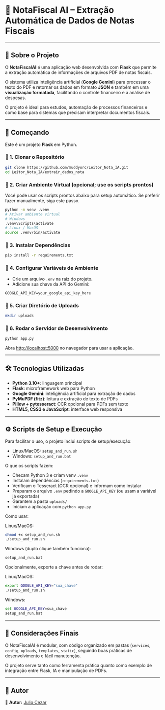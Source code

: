 # 🧾 NotaFiscal AI – Extração Automática de Dados de Notas Fiscais

---

## 📌 Sobre o Projeto

O **NotaFiscalAI** é uma aplicação web desenvolvida com **Flask** que permite a extração automática de informações de arquivos PDF de notas fiscais.

O sistema utiliza inteligência artificial (**Google Gemini**) para processar o texto do PDF e retornar os dados em formato **JSON** e também em uma **visualização formatada**, facilitando o controle financeiro e a análise de despesas.

O projeto é ideal para estudos, automação de processos financeiros e como base para sistemas que precisam interpretar documentos fiscais.

---

## 🚀 Começando

Este é um projeto **Flask** em Python.

### 🔹 1. Clonar o Repositório

```bash
git clone https://github.com/muddyorc/Leitor_Nota_IA.git
cd Leitor_Nota_IA/extrair_dados_nota
```

### 🔹 2. Criar Ambiente Virtual (opcional; use os scripts prontos)

Você pode usar os scripts prontos abaixo para setup automático. Se preferir fazer manualmente, siga este passo.

```bash
python -m venv .venv
# Ativar ambiente virtual
# Windows
.venv\Scripts\activate
# Linux / MacOS
source .venv/bin/activate
```

### 🔹 3. Instalar Dependências

```bash
pip install -r requirements.txt
```

### 🔹 4. Configurar Variáveis de Ambiente

* Crie um arquivo `.env` na raiz do projeto.
* Adicione sua chave da API do Gemini:

```env
GOOGLE_API_KEY=your_google_api_key_here
```

### 🔹 5. Criar Diretório de Uploads

```bash
mkdir uploads
```

### 🔹 6. Rodar o Servidor de Desenvolvimento

```bash
python app.py
```

Abra [http://localhost:5000](http://localhost:5000) no navegador para usar a aplicação.

---

## 🛠 Tecnologias Utilizadas

* **Python 3.10+**: linguagem principal
* **Flask**: microframework web para Python
* **Google Gemini**: inteligência artificial para extração de dados
* **PyMuPDF (fitz)**: leitura e extração de texto de PDFs
* **Pillow + pytesseract**: OCR opcional para PDFs sem texto
* **HTML5, CSS3 e JavaScript**: interface web responsiva

---

## ⚙️ Scripts de Setup e Execução

Para facilitar o uso, o projeto inclui scripts de setup/execução:

- Linux/MacOS: `setup_and_run.sh`
- Windows: `setup_and_run.bat`

O que os scripts fazem:
- Checam Python 3 e criam venv `.venv`
- Instalam dependências (`requirements.txt`)
- Verificam o Tesseract (OCR opcional) e informam como instalar
- Preparam o arquivo `.env` pedindo a `GOOGLE_API_KEY` (ou usam a variável já exportada)
- Garantem a pasta `uploads/`
- Iniciam a aplicação com `python app.py`

Como usar:

Linux/MacOS:
```bash
chmod +x setup_and_run.sh
./setup_and_run.sh
```

Windows (duplo clique também funciona):
```bat
setup_and_run.bat
```

Opcionalmente, exporte a chave antes de rodar:

Linux/MacOS:
```bash
export GOOGLE_API_KEY="sua_chave"
./setup_and_run.sh
```

Windows:
```bat
set GOOGLE_API_KEY=sua_chave
setup_and_run.bat
```

---

## 📄 Considerações Finais

O NotaFiscalAI é modular, com código organizado em pastas (`services`, `config`, `uploads`, `templates`, `static`), seguindo boas práticas de desenvolvimento e fácil manutenção.

O projeto serve tanto como ferramenta prática quanto como exemplo de integração entre Flask, IA e manipulação de PDFs.

---

## 👥 Autor

📌 **Autor:** [Julio Cezar](https://github.com/muddyorc)

